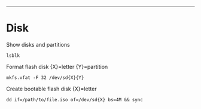 ----
# Disk

Show disks and partitions
```
lsblk
```

Format flash disk {X}=letter {Y}=partition
```
mkfs.vfat -F 32 /dev/sd{X}{Y}
```

Create bootable flash disk {X}=letter
```
dd if=/path/to/file.iso of=/dev/sd{X} bs=4M && sync
```